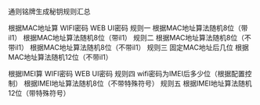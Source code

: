 通则铭牌生成秘钥规则汇总

根据MAC地址算	WIFI密码	WEB UI密码
规则一	根据MAC地址算法随机8位（带il1）	根据MAC地址算法随机8位（带il1）
规则二	根据MAC地址算法随机8位（不带il1）	根据MAC地址算法随机8位（不带il1）
规则三	固定MAC地址后几位	根据MAC地址算法随机12位（不带il1）
		
根据IMEI算	WIFI密码	WEB UI密码
规则四	wifi密码为IMEI后多少位（根据配置控制）	根据IMEI地址算法随机8位（不带特殊符号）
规则五		根据IMEI地址算法随机12位（带特殊符号）
